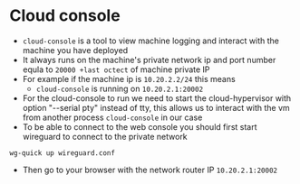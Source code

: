# Cloud console

- `cloud-console` is a tool to view machine logging and interact with the machine you have deployed
- It always runs on the machine's private network ip and port number equla to `20000 +last octect` of machine private IP
- For example if the machine ip is `10.20.2.2/24` this means
  - `cloud-console` is running on `10.20.2.1:20002`
- For the cloud-console to run we need to start the cloud-hypervisor with option "--serial pty" instead of tty, this allows us to interact with the vm from another process `cloud-console` in our case
- To be able to connect to the web console you should first start wireguard to connect to the private network

```
wg-quick up wireguard.conf
```

- Then go to your browser with the network router IP `10.20.2.1:20002`
